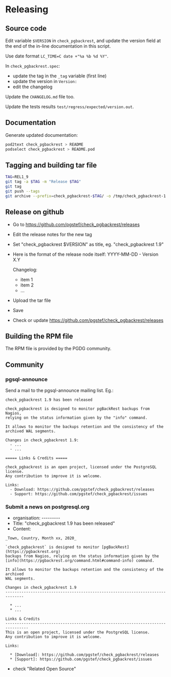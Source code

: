 # Releasing

## Source code

Edit variable `$VERSION` in `check_pgbackrest`, and update the version field 
at the end of the in-line documentation in this script.

Use date format `LC_TIME=C date +"%a %b %d %Y"`.

In `check_pgbackrest.spec`:
  * update the tag in the `_tag` variable (first line)
  * update the version in `Version:`
  * edit the changelog

Update the `CHANGELOG.md` file too.

Update the tests results `test/regress/expected/version.out`.

## Documentation

Generate updated documentation:

```bash
pod2text check_pgbackrest > README
podselect check_pgbackrest > README.pod
```

## Tagging and building tar file

```bash
TAG=REL1_9
git tag -a $TAG -m "Release $TAG"
git tag
git push --tags
git archive --prefix=check_pgbackrest-$TAG/ -o /tmp/check_pgbackrest-1.9.tar.gz $TAG
```

## Release on github

  - Go to https://github.com/pgstef/check_pgbackrest/releases
  - Edit the release notes for the new tag
  - Set "check_pgbackrest $VERSION" as title, eg. "check_pgbackrest 1.9"
  - Here is the format of the release node itself:
    YYYY-MM-DD - Version X.Y
    
    Changelog:
      * item 1
      * item 2
      * ...
      
  - Upload the tar file
  - Save
  - Check or update https://github.com/pgstef/check_pgbackrest/releases

## Building the RPM file

The RPM file is provided by the PGDG community.

## Community

### pgsql-announce

Send a mail to the pgsql-announce mailing list. Eg.:

```
check_pgbackrest 1.9 has been released

check_pgbackrest is designed to monitor pgBackRest backups from Nagios, 
relying on the status information given by the "info" command.

It allows to monitor the backups retention and the consistency of the 
archived WAL segments.

Changes in check_pgbackrest 1.9:
  - ...
  - ...

===== Links & Credits =====

check_pgbackrest is an open project, licensed under the PostgreSQL license.
Any contribution to improve it is welcome.

Links:
  - Download: https://github.com/pgstef/check_pgbackrest/releases
  - Support: https://github.com/pgstef/check_pgbackrest/issues
```

### Submit a news on postgresql.org

* organisation: ---------
* Title: "check_pgbackrest 1.9 has been released"
* Content:
  
```
_Town, Country, Month xx, 2020_

`check_pgbackrest` is designed to monitor [pgBackRest](https://pgbackrest.org) 
backups from Nagios, relying on the status information given by the 
[info](https://pgbackrest.org/command.html#command-info) command.

It allows to monitor the backups retention and the consistency of the archived 
WAL segments.

Changes in check_pgbackrest 1.9
------------------------------------------------------------------------------

  * ...
  * ...

Links & Credits
--------------------------------------------------------------------------------
This is an open project, licensed under the PostgreSQL license. 
Any contribution to improve it is welcome.

Links:

  * [Download]: https://github.com/pgstef/check_pgbackrest/releases
  * [Support]: https://github.com/pgstef/check_pgbackrest/issues
```
  
* check "Related Open Source"